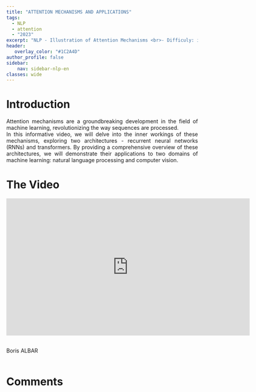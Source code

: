 ```yaml
---
title: "ATTENTION MECHANISMS AND APPLICATIONS"
tags:
  - NLP
  - attention
  - "2023"
excerpt: "NLP - Illustration of Attention Mechanisms <br>- Difficuly: intermediate"
header:
   overlay_color: "#1C2A4D"
author_profile: false
sidebar:
    nav: sidebar-nlp-en
classes: wide
---
```


# Introduction

<p style="text-align:justify;">
Attention mechanisms are a groundbreaking development in the field of machine learning, revolutionizing the way sequences are processed.<br>
In this informative video, we will delve into the inner workings of these mechanisms, exploring two  architectures - recurrent neural networks (RNNs) and transformers.
By providing a comprehensive overview of these architectures, we will demonstrate their applications to two domains of machine learning: natural language processing and computer vision.
</p>

# The Video
<iframe width="640" height="360" src="https://www.youtube-nocookie.com/embed/rZGJJtYA4xs" frameborder="0" allowfullscreen></iframe>
<br><br>

Boris ALBAR
<br><br>

# Comments
<script src="https://utteranc.es/client.js"
        repo="catie-aq/blog-vaniila"
        issue-term="pathname"
        label="[Comments]"
        theme="github-dark"
        crossorigin="anonymous"
        async>
</script>
